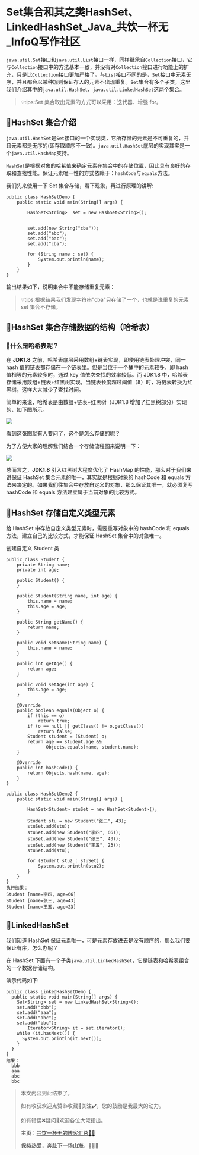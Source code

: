 # Set集合和其之类HashSet、LinkedHashSet_Java_共饮一杯无_InfoQ写作社区
`java.util.Set`接口和`java.util.List`接口一样，同样继承自`Collection`接口，它与`Collection`接口中的方法基本一致，并没有对`Collection`接口进行功能上的扩充，只是比`Collection`接口更加严格了。与`List`接口不同的是，`Set`接口中元素无序，并且都会以某种规则保证存入的元素不出现重复。`Set`集合有多个子类，这里我们介绍其中的`java.util.HashSet`、`java.util.LinkedHashSet`这两个集合。

> 💡tips:Set 集合取出元素的方式可以采用：迭代器、增强 for。

🥩HashSet 集合介绍
--------------

`java.util.HashSet`是`Set`接口的一个实现类，它所存储的元素是不可重复的，并且元素都是无序的(即存取顺序不一致)。`java.util.HashSet`底层的实现其实是一个`java.util.HashMap`支持。

`HashSet`是根据对象的哈希值来确定元素在集合中的存储位置，因此具有良好的存取和查找性能。保证元素唯一性的方式依赖于：`hashCode`与`equals`方法。

我们先来使用一下 Set 集合存储，看下现象，再进行原理的讲解:

```
public class HashSetDemo {
    public static void main(String[] args) {
        
        HashSet<String>  set = new HashSet<String>();

        
        set.add(new String("cba"));
        set.add("abc");
        set.add("bac"); 
        set.add("cba");  
        
        for (String name : set) {
            System.out.println(name);
        }
    }
}
```

输出结果如下，说明集合中不能存储重复元素：

> 💡tips:根据结果我们发现字符串"cba"只存储了一个，也就是说重复的元素 set 集合不存储。

🥓HashSet 集合存储数据的结构（哈希表）
------------------------

### 🍔什么是哈希表呢？

在 **JDK1.8** 之前，哈希表底层采用数组+链表实现，即使用链表处理冲突，同一 hash 值的链表都存储在一个链表里。但是当位于一个桶中的元素较多，即 hash 值相等的元素较多时，通过 key 值依次查找的效率较低。而 JDK1.8 中，哈希表存储采用数组+链表+红黑树实现，当链表长度超过阈值（8）时，将链表转换为红黑树，这样大大减少了查找时间。

简单的来说，哈希表是由数组+链表+红黑树（JDK1.8 增加了红黑树部分）实现的，如下图所示。

![](_assets/e9ebae560ca0725166f59ede7c2545ba.png)

看到这张图就有人要问了，这个是怎么存储的呢？

为了方便大家的理解我们结合一个存储流程图来说明一下：

![](_assets/392bb0c9e681748cf5be1807ab01ce06.png)

总而言之，**JDK1.8** 引入红黑树大程度优化了 HashMap 的性能，那么对于我们来讲保证 HashSet 集合元素的唯一，其实就是根据对象的 hashCode 和 equals 方法来决定的。如果我们往集合中存放自定义的对象，那么保证其唯一，就必须复写 hashCode 和 equals 方法建立属于当前对象的比较方式。

🍟HashSet 存储自定义类型元素
-------------------

给 HashSet 中存放自定义类型元素时，需要重写对象中的 hashCode 和 equals 方法，建立自己的比较方式，才能保证 HashSet 集合中的对象唯一。

创建自定义 Student 类

```
public class Student {
    private String name;
    private int age;

    public Student() {
    }

    public Student(String name, int age) {
        this.name = name;
        this.age = age;
    }

    public String getName() {
        return name;
    }

    public void setName(String name) {
        this.name = name;
    }

    public int getAge() {
        return age;
    }

    public void setAge(int age) {
        this.age = age;
    }

    @Override
    public boolean equals(Object o) {
        if (this == o)
            return true;
        if (o == null || getClass() != o.getClass())
            return false;
        Student student = (Student) o;
        return age == student.age &&
               Objects.equals(name, student.name);
    }

    @Override
    public int hashCode() {
        return Objects.hash(name, age);
    }
}
```

```
public class HashSetDemo2 {
    public static void main(String[] args) {
        
        HashSet<Student> stuSet = new HashSet<Student>();
        
        Student stu = new Student("张三", 43);
        stuSet.add(stu);
        stuSet.add(new Student("李四", 66));
        stuSet.add(new Student("张三", 43));
        stuSet.add(new Student("王五", 23));
        stuSet.add(stu);

        for (Student stu2 : stuSet) {
            System.out.println(stu2);
        }
    }
}
执行结果：
Student [name=李四, age=66]
Student [name=张三, age=43]
Student [name=王五, age=23]
```

🍕LinkedHashSet
---------------

我们知道 HashSet 保证元素唯一，可是元素存放进去是没有顺序的，那么我们要保证有序，怎么办呢？

在 HashSet 下面有一个子类`java.util.LinkedHashSet`，它是链表和哈希表组合的一个数据存储结构。

演示代码如下:

```
public class LinkedHashSetDemo {
  public static void main(String[] args) {
    Set<String> set = new LinkedHashSet<String>();
    set.add("bbb");
    set.add("aaa");
    set.add("abc");
    set.add("bbc");
        Iterator<String> it = set.iterator();
    while (it.hasNext()) {
      System.out.println(it.next());
    }
  }
}
结果：
  bbb
  aaa
  abc
  bbc
```

> 本文内容到此结束了，
> 
> 如有收获欢迎点赞👍收藏💖关注✔️，您的鼓励是我最大的动力。
> 
> 如有错误❌疑问💬欢迎各位大佬指出。
> 
> **主页**：[共饮一杯无的博客汇总👨‍💻](https://www.infoq.cn/u/zhanjq/publish)  
> 
> **保持热爱，奔赴下一场山海**。🏃🏃🏃